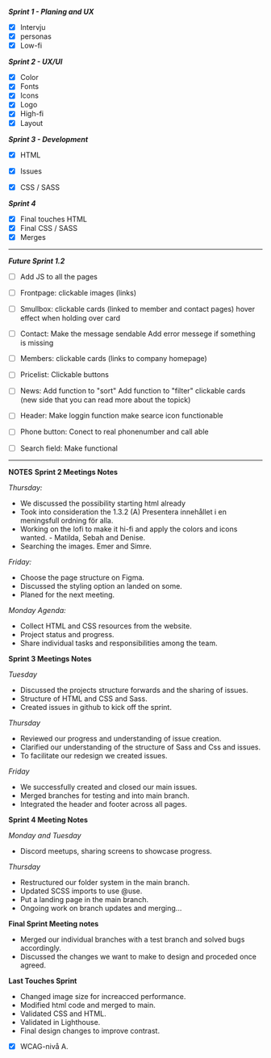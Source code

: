 ***Sprint 1 - Planing and UX***
- [x] Intervju
- [x] personas
- [x] Low-fi

***Sprint 2 - UX/UI***
- [x] Color
- [x] Fonts
- [x] Icons
- [x] Logo
- [x] High-fi
- [x] Layout

***Sprint 3 - Development***
- [x] HTML
- [x] Issues
- [x] CSS / SASS 


***Sprint 4***
- [x] Final touches HTML
- [x] Final CSS / SASS
- [x] Merges

----------------------------------------
***Future Sprint 1.2***
- [ ] Add JS to all the pages

- [ ] Frontpage:
clickable images (links)

- [ ] Smullbox:
clickable cards (linked to member and contact pages)
hover effect when holding over card

- [ ] Contact:
Make the message sendable
Add error messege if something is missing

- [ ] Members:
clickable cards (links to company homepage)

- [ ] Pricelist:
Clickable buttons

- [ ] News:
Add function to "sort"
Add function to "filter"
clickable cards (new side that you can read more about the topick)

- [ ] Header:
Make loggin function
make searce icon functionable

- [ ] Phone button:
Conect to real phonenumber and call able

- [ ] Search field:
Make functional

------------------------------------------

**NOTES**
**Sprint 2 Meetings Notes**

*Thursday:*
 - We discussed the possibility starting html already
 - Took into consideration the 1.3.2 (A) Presentera innehållet i en meningsfull ordning för alla.
 - Working on the lofi to make it hi-fi and apply the colors and icons wanted. - Matilda, Sebah and Denise. 
 - Searching the images. Emer and Simre.
   
*Friday:*
- Choose the page structure on Figma.
- Discussed the styling option an landed on some.
- Planed for the next meeting.
  
*Monday Agenda:*
- Collect HTML and CSS resources from the website. 
- Project status and progress. 
- Share individual tasks and responsibilities among the team.

**Sprint 3 Meetings Notes**

*Tuesday*
- Discussed the projects structure forwards and the sharing of issues.
- Structure of HTML and CSS and Sass. 
- Created issues in github to kick off the sprint. 

*Thursday*
- Reviewed our progress and understanding of issue creation.
- Clarified our understanding of the structure of Sass and Css and issues. 
- To facilitate our redesign we created issues.


*Friday*
- We successfully created and closed our main issues.
- Merged branches for testing and into main branch.
- Integrated the header and footer across all pages.

  
**Sprint 4 Meeting Notes**

*Monday and Tuesday*
- Discord meetups, sharing screens to showcase progress.

*Thursday*
- Restructured our folder system in the main branch.
- Updated SCSS imports to use @use.
- Put a landing page in the main branch.
- Ongoing work on branch updates and merging...

**Final Sprint Meeting notes** 
- Merged our individual branches with a test branch and solved bugs accordingly.
- Discussed the changes we want to make to design and proceded once agreed.

**Last Touches Sprint**
- Changed image size for increacced performance.
- Modified html code and merged to main.
- Validated CSS and HTML.
- Validated in Lighthouse.
- Final design changes to improve contrast.
- [x] WCAG-nivå A.
 



